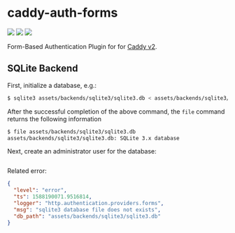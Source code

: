 # caddy-auth-forms

<a href="https://github.com/greenpau/caddy-auth-forms/actions/" target="_blank"><img src="https://github.com/greenpau/caddy-auth-forms/workflows/build/badge.svg?branch=master"></a>
<a href="https://pkg.go.dev/github.com/greenpau/caddy-auth-forms" target="_blank"><img src="https://img.shields.io/badge/godoc-reference-blue.svg"></a>
<a href="https://caddy.community" target="_blank"><img src="https://img.shields.io/badge/community-forum-ff69b4.svg"></a>

Form-Based Authentication Plugin for for [Caddy v2](https://github.com/caddyserver/caddy).


## SQLite Backend

First, initialize a database, e.g.:

```bash
$ sqlite3 assets/backends/sqlite3/sqlite3.db < assets/backends/sqlite3/create_db.sql
```

After the successful completion of the above command, the
`file` command returns the following information

```bash
$ file assets/backends/sqlite3/sqlite3.db
assets/backends/sqlite3/sqlite3.db: SQLite 3.x database
```

Next, create an administrator user for the database:

```bash

```

Related error:

```json
{
  "level": "error",
  "ts": 1588190071.9516814,
  "logger": "http.authentication.providers.forms",
  "msg": "sqlite3 database file does not exists",
  "db_path": "assets/backends/sqlite3/sqlite3.db"
}
```
